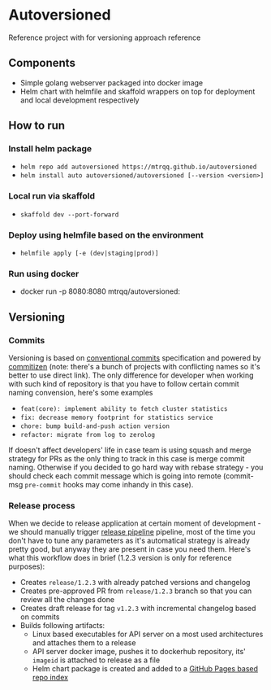 # Autoversioned

Reference project with for versioning approach reference

## Components

* Simple golang webserver packaged into docker image
* Helm chart with helmfile and skaffold wrappers on top for deployment and local development respectively

## How to run

### Install helm package

* `helm repo add autoversioned https://mtrqq.github.io/autoversioned`
* `helm install auto autoversioned/autoversioned [--version <version>]`

### Local run via skaffold

* `skaffold dev --port-forward`

### Deploy using helmfile based on the environment

* `helmfile apply [-e (dev|staging|prod)]`

### Run using docker

* docker run -p 8080:8080 mtrqq/autoversioned:<version>

## Versioning

### Commits

Versioning is based on [conventional commits](https://www.conventionalcommits.org/en/v1.0.0/) specification and powered by [commitizen](https://commitizen-tools.github.io/commitizen/) (note: there's a bunch of projects with conflicting names so it's better to use direct link). The only difference for developer when working with such kind of repository is that you have to follow certain commit naming convension, here's some examples

* `feat(core): implement ability to fetch cluster statistics`
* `fix: decrease memory footprint for statistics service`
* `chore: bump build-and-push action version`
* `refactor: migrate from log to zerolog`

If doesn't affect developers' life in case team is using squash and merge strategy for PRs as the only thing to track in this case is merge commit naming. Otherwise if you decided to go hard way with rebase strategy - you should check each commit message which is going into remote (commit-msg `pre-commit` hooks may come inhandy in this case).

### Release process

When we decide to release application at certain moment of development - we should manually trigger [release pipeline](.github/workflows/release.yaml) pipeline, most of the time you don't have to tune any parameters as it's automatical strategy is already pretty good, but anyway they are present in case you need them. Here's what this workflow does in brief (1.2.3 version is only for reference purposes):

* Creates `release/1.2.3` with already patched versions and changelog
* Creates pre-approved PR from `release/1.2.3` branch so that you can review all the changes done
* Creates draft release for tag `v1.2.3` with incremental changelog based on commits
* Builds following artifacts:
  * Linux based executables for API server on a most used architectures and attaches them to a release
  * API server docker image, pushes it to dockerhub repository, its' `imageid` is attached to release as a file
  * Helm chart package is created and added to a [GitHub Pages based repo index](https://mtrqq.github.io/autoversioned)

